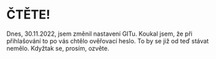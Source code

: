 # ČTĚTE!
Dnes, 30.11.2022, jsem změnil nastavení GITu. Koukal jsem, že při přihlašování to po vás chtělo ověřovací heslo. To by se již od teď stávat nemělo. Kdyžtak se, prosím, ozvěte.  
